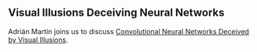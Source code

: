 ## Visual Illusions Deceiving Neural Networks

Adrián Martín joins us to discuss [Convolutional Neural Networks Deceived by Visual Illusions](https://arxiv.org/abs/1811.10565).

